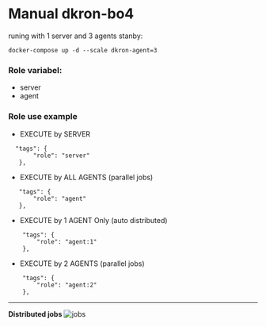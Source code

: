 # Manual dkron-bo4

runing with 1 server and 3 agents stanby:
```
docker-compose up -d --scale dkron-agent=3
```

### Role variabel:
- server
- agent

### Role use example

- EXECUTE by SERVER 
 ```
   "tags": {
        "role": "server"    
    },  
```
- EXECUTE by ALL AGENTS (parallel jobs)
 ```
    "tags": {
        "role": "agent"
    },
```
- EXECUTE by 1 AGENT Only (auto distributed)
```
    "tags": {
        "role": "agent:1"
    },
````
- EXECUTE by 2 AGENTS (parallel jobs)
```
    "tags": {
        "role": "agent:2"
    },
```

---
**Distributed jobs**
![jobs](https://i.imgur.com/dsRuvpL.png)
